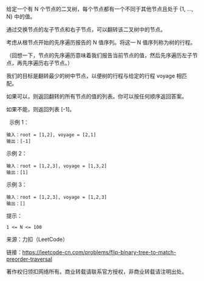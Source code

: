 给定一个有 N 个节点的二叉树，每个节点都有一个不同于其他节点且处于 {1, ..., N} 中的值。

通过交换节点的左子节点和右子节点，可以翻转该二叉树中的节点。

考虑从根节点开始的先序遍历报告的 N 值序列。将这一 N 值序列称为树的行程。

（回想一下，节点的先序遍历意味着我们报告当前节点的值，然后先序遍历左子节点，再先序遍历右子节点。）

我们的目标是翻转最少的树中节点，以便树的行程与给定的行程 voyage 相匹配。 

如果可以，则返回翻转的所有节点的值的列表。你可以按任何顺序返回答案。

如果不能，则返回列表 [-1]。

 
示例 1：
```
输入：root = [1,2], voyage = [2,1]
输出：[-1]
```

示例 2：
```
输入：root = [1,2,3], voyage = [1,3,2]
输出：[1]
```

示例 3：
```
输入：root = [1,2,3], voyage = [1,2,3]
输出：[]
```

提示：
```
1 <= N <= 100
```

来源：力扣（LeetCode）

链接：https://leetcode-cn.com/problems/flip-binary-tree-to-match-preorder-traversal

著作权归领扣网络所有。商业转载请联系官方授权，非商业转载请注明出处。